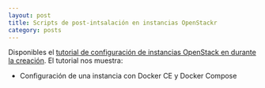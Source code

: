 ```yaml
---
layout: post
title: Scripts de post-intsalación en instancias OpenStackr
category: posts
---
```


Disponibles el [tutorial de configuración de instancias OpenStack en durante la creación](https://github.com/ualmtorres/openstack-instaladores). El tutorial nos muestra:

* Configuración de una instancia con Docker CE y Docker Compose